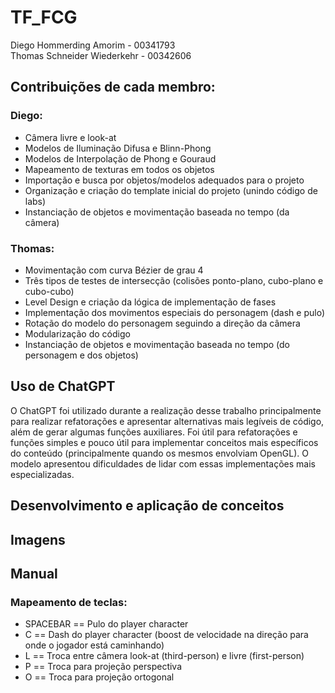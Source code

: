 # TF_FCG
Diego Hommerding Amorim     - 00341793<br/>
Thomas Schneider Wiederkehr - 00342606

## Contribuições de cada membro:
### Diego:
- Câmera livre e look-at
- Modelos de Iluminação Difusa e Blinn-Phong
- Modelos de Interpolação de Phong e Gouraud
- Mapeamento de texturas em todos os objetos
- Importação e busca por objetos/modelos adequados para o projeto
- Organização e criação do template inicial do projeto (unindo código de labs)
- Instanciação de objetos e movimentação baseada no tempo (da câmera)

### Thomas:
- Movimentação com curva Bézier de grau 4
- Três tipos de testes de intersecção (colisões ponto-plano, cubo-plano e cubo-cubo)
- Level Design e criação da lógica de implementação de fases
- Implementação dos movimentos especiais do personagem (dash e pulo)
- Rotação do modelo do personagem seguindo a direção da câmera
- Modularização do código
- Instanciação de objetos e movimentação baseada no tempo (do personagem e dos objetos)

## Uso de ChatGPT
  O ChatGPT foi utilizado durante a realização desse trabalho principalmente para realizar refatorações e apresentar alternativas mais legíveis de código, além de gerar algumas funções auxiliares. Foi útil para refatorações e funções simples e pouco útil para implementar conceitos mais específicos do conteúdo (principalmente quando os mesmos envolviam OpenGL). O modelo apresentou dificuldades de lidar com essas implementações mais especializadas.

## Desenvolvimento e aplicação de conceitos

## Imagens

## Manual
### Mapeamento de teclas:
- SPACEBAR == Pulo do player character
- C == Dash do player character (boost de velocidade na direção para onde o jogador está caminhando)
- L == Troca entre câmera look-at (third-person) e livre (first-person)
- P == Troca para projeção perspectiva
- O == Troca para projeção ortogonal
